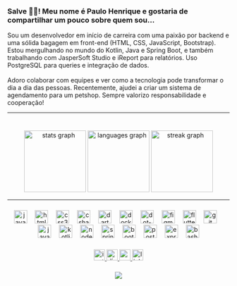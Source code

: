 <h3 align="left">Salve ✌🏾! Meu nome é Paulo Henrique e gostaria de compartilhar um pouco sobre quem sou…</h3><p>Sou um desenvolvedor em início de carreira com uma paixão por backend e uma sólida bagagem em front-end (HTML, CSS, JavaScript, Bootstrap). Estou mergulhando no mundo do Kotlin, Java e Spring Boot, e também trabalhando com JasperSoft Studio e iReport para relatórios. Uso PostgreSQL para queries e integração de dados.<br><br>Adoro colaborar com equipes e ver como a tecnologia pode transformar o dia a dia das pessoas. Recentemente, ajudei a criar um sistema de agendamento para um petshop. Sempre valorizo responsabilidade e cooperação!</p>

<hr>

###

<br clear="both">

<div align="center">
  <img src="https://github-readme-stats.vercel.app/api?username=paullo-hh&hide_title=true&hide_rank=false&show_icons=true&include_all_commits=false&count_private=true&disable_animations=false&theme=dark&locale=en&hide_border=true&order=1" height="140" alt="stats graph"  />
  <img src="https://github-readme-stats.vercel.app/api/top-langs?username=paullo-hh&locale=en&hide_title=true&layout=compact&card_width=320&langs_count=6&theme=dark&hide_border=true&order=2" height="140" alt="languages graph"  />
  <img src="https://streak-stats.demolab.com?user=paullo-hh&locale=en&mode=daily&theme=dark&hide_border=true&border_radius=5&order=3" height="140" alt="streak graph"  />
</div>

<hr>

###

<div align="center">
  <img src="https://skillicons.dev/icons?i=js" height="30" alt="javascript logo"  />
  <img width="10" />
  <img src="https://skillicons.dev/icons?i=html" height="30" alt="html5 logo"  />
  <img width="10" />
  <img src="https://skillicons.dev/icons?i=css" height="30" alt="css3 logo"  />
  <img width="10" />
  <img src="https://skillicons.dev/icons?i=cs" height="30" alt="csharp logo"  />
  <img width="10" />
  <img src="https://skillicons.dev/icons?i=dart" height="30" alt="dart logo"  />
  <img width="10" />
  <img src="https://skillicons.dev/icons?i=docker" height="30" alt="docker logo"  />
  <img width="10" />
  <img src="https://skillicons.dev/icons?i=dotnet" height="30" alt="dot-net logo"  />
  <img width="10" />
  <img src="https://skillicons.dev/icons?i=figma" height="30" alt="figma logo"  />
  <img width="10" />
  <img src="https://skillicons.dev/icons?i=flutter" height="30" alt="flutter logo"  />
  <img width="10" />
  <img src="https://skillicons.dev/icons?i=git" height="30" alt="git logo"  />
  <img width="10" />
  <img src="https://skillicons.dev/icons?i=java" height="30" alt="java logo"  />
  <img width="10" />
  <img src="https://skillicons.dev/icons?i=kotlin" height="30" alt="kotlin logo"  />
  <img width="10" />
  <img src="https://skillicons.dev/icons?i=nodejs" height="30" alt="nodejs logo"  />
  <img width="10" />
  <img src="https://skillicons.dev/icons?i=spring" height="30" alt="spring logo"  />
  <img width="10" />
  <img src="https://skillicons.dev/icons?i=bootstrap" height="30" alt="bootstrap logo"  />
  <img width="10" />
  <img src="https://skillicons.dev/icons?i=postgres" height="30" alt="postgresql logo"  />
  <img width="10" />
  <img src="https://skillicons.dev/icons?i=express" height="30" alt="express logo"  />
  <img width="10" />
  <img src="https://skillicons.dev/icons?i=bash" height="30" alt="bash logo"  />
</div>

###

<div align="center">
  <a href="https://www.instagram.com/paullo_hh/" target="_blank">
    <img src="https://img.shields.io/static/v1?message=Instagram&logo=instagram&label=&color=000000&logoColor=pin&labelColor=&style=for-the-badge" height="25" alt="instagram logo"  />
  </a>
  <a href="https://discordapp.com/users/1018560326129688718" target="_blank">
    <img src="https://img.shields.io/static/v1?message=Discord&logo=discord&label=&color=000000&logoColor=viole&labelColor=&style=for-the-badge" height="25" alt="discord logo"  />
  </a>
  <a href="mailto:contacthenry96@gmail.com" target="_blank">
    <img src="https://img.shields.io/static/v1?message=Gmail&logo=gmail&label=&color=000000&logoColor=re&labelColor=&style=for-the-badge" height="25" alt="gmail logo"  />
  </a>
  <a href="https://www.linkedin.com/in/paullo-hh" target="_blank">
    <img src="https://img.shields.io/static/v1?message=LinkedIn&logo=linkedin&label=&color=000000&logoColor=blue&labelColor=&style=for-the-badge" height="25" alt="linkedin logo"  />
  </a>
</div>

###

<div align="center">
  <img src="https://visitor-badge.laobi.icu/badge?page_id=paullo-hh.paullo-hh&right_color=bisque"  />
</div>

###

